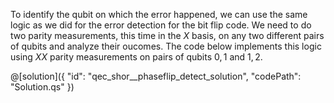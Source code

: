 To identify the qubit on which the error happened, we can use the same logic as we did for the error detection for the bit flip code. We need to do two parity measurements, this time in the $X$ basis, on any two different pairs of qubits and analyze their oucomes.
The code below implements this logic using $XX$ parity measurements on pairs of qubits $0, 1$ and $1, 2$.

@[solution]({
    "id": "qec_shor__phaseflip_detect_solution",
    "codePath": "Solution.qs"
})
